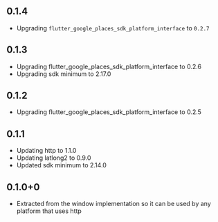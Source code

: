 ## 0.1.4

* Upgrading `flutter_google_places_sdk_platform_interface` to `0.2.7`

## 0.1.3

* Upgrading flutter_google_places_sdk_platform_interface to 0.2.6
* Upgrading sdk minimum to 2.17.0

## 0.1.2

* Upgrading flutter_google_places_sdk_platform_interface to 0.2.5

## 0.1.1

* Updating http to 1.1.0
* Updating latlong2 to 0.9.0
* Updated sdk minimum to 2.14.0

## 0.1.0+0

* Extracted from the window implementation so it can be used by any platform that uses http
